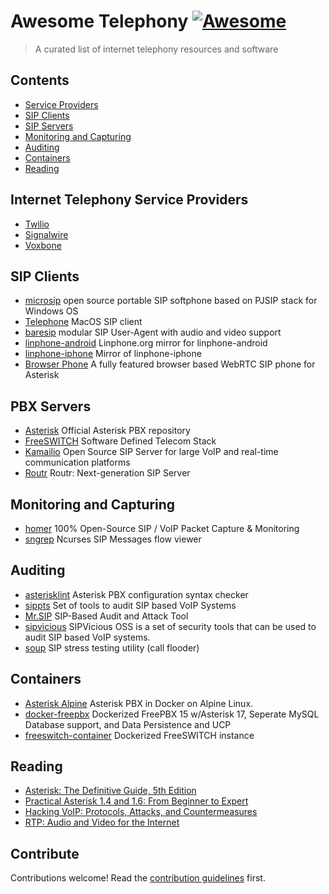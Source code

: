 # Awesome Telephony [![Awesome](https://awesome.re/badge.svg)](https://awesome.re)

> A curated list of internet telephony resources and software


## Contents

- [Service Providers](#internet-telephony-service-providers)
- [SIP Clients](#sip-clients)
- [SIP Servers](#pbx-servers)
- [Monitoring and Capturing](#monitoring-and-capturing)
- [Auditing](#auditing)
- [Containers](#containers)
- [Reading](#reading)

## Internet Telephony Service Providers

- [Twilio](https://www.twilio.com/)
- [Signalwire](https://signalwire.com/)
- [Voxbone](https://www.voxbone.com/)

## SIP Clients

- [microsip](https://www.microsip.org/) open source portable SIP softphone based on PJSIP stack for Windows OS
- [Telephone](https://github.com/64characters/Telephone) MacOS SIP client
- [baresip](https://github.com/baresip/baresip) modular SIP User-Agent with audio and video support
- [linphone-android](https://github.com/BelledonneCommunications/linphone-android) Linphone.org mirror for linphone-android
- [linphone-iphone](https://github.com/BelledonneCommunications/linphone-iphone) Mirror of linphone-iphone
- [Browser Phone](https://github.com/InnovateAsterisk/Browser-Phone) A fully featured browser based WebRTC SIP phone for Asterisk

## PBX Servers

- [Asterisk](https://github.com/asterisk/asterisk) Official Asterisk PBX repository
- [FreeSWITCH](https://github.com/signalwire/freeswitch) Software Defined Telecom Stack
- [Kamailio](https://github.com/kamailio/kamailio) Open Source SIP Server for large VoIP and real-time communication platforms
- [Routr](https://github.com/fonoster/routr) Routr: Next-generation SIP Server

## Monitoring and Capturing

- [homer](https://github.com/sipcapture/homer) 100% Open-Source SIP / VoIP Packet Capture & Monitoring
- [sngrep](https://github.com/irontec/sngrep) Ncurses SIP Messages flow viewer

## Auditing

- [asterisklint](https://github.com/ossobv/asterisklint) Asterisk PBX configuration syntax checker
- [sippts](https://github.com/Pepelux/sippts) Set of tools to audit SIP based VoIP Systems
- [Mr.SIP](https://github.com/meliht/Mr.SIP) SIP-Based Audit and Attack Tool
- [sipvicious](https://github.com/EnableSecurity/sipvicious) SIPVicious OSS is a set of security tools that can be used to audit SIP based VoIP systems.
- [soup](https://github.com/Jfaler/soup) SIP stress testing utility (call flooder)

## Containers

- [Asterisk Alpine](https://github.com/andrius/asterisk) Asterisk PBX in Docker on Alpine Linux.
- [docker-freepbx](https://github.com/tiredofit/docker-freepbx)  Dockerized FreePBX 15 w/Asterisk 17, Seperate MySQL Database support, and Data Persistence and UCP
- [freeswitch-container](https://github.com/BetterVoice/freeswitch-container) Dockerized FreeSWITCH instance

## Reading

- [Asterisk: The Definitive Guide, 5th Edition](https://www.oreilly.com/library/view/asterisk-the-definitive/9781492031598/?)
- [Practical Asterisk 1.4 and 1.6: From Beginner to Expert](http://the-asterisk-book.com/1.6/)
- [Hacking VoIP: Protocols, Attacks, and Countermeasures](https://www.goodreads.com/book/show/2453450.Hacking_VoIP)
- [RTP: Audio and Video for the Internet](https://www.goodreads.com/book/show/1807875.RTP)


## Contribute

Contributions welcome! Read the [contribution guidelines](contributing.md) first.
